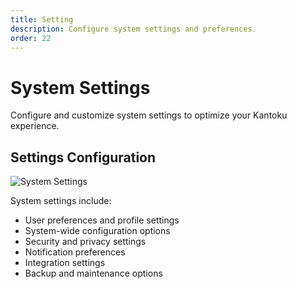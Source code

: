 ```yaml
---
title: Setting
description: Configure system settings and preferences.
order: 22
---
```


# System Settings

Configure and customize system settings to optimize your Kantoku experience.

## Settings Configuration

![System Settings](/guide-books/web-version/22-setting.jpg)

System settings include:
- User preferences and profile settings
- System-wide configuration options
- Security and privacy settings
- Notification preferences
- Integration settings
- Backup and maintenance options
